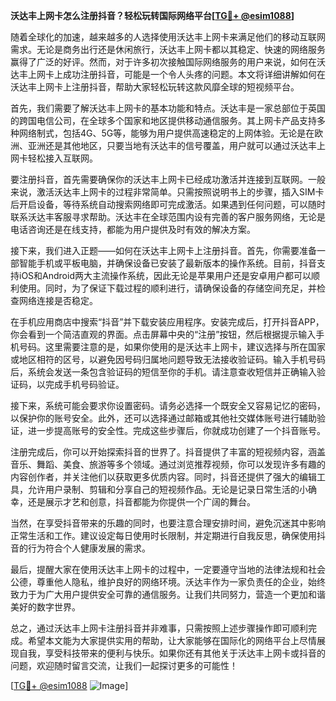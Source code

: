 **沃达丰上网卡怎么注册抖音？轻松玩转国际网络平台[[TG💪+ @esim1088](https://t.me/s/esim1088)]**

随着全球化的加速，越来越多的人选择使用沃达丰上网卡来满足他们的移动互联网需求。无论是商务出行还是休闲旅行，沃达丰上网卡都以其稳定、快速的网络服务赢得了广泛的好评。然而，对于许多初次接触国际网络服务的用户来说，如何在沃达丰上网卡上成功注册抖音，可能是一个令人头疼的问题。本文将详细讲解如何在沃达丰上网卡上注册抖音，帮助大家轻松玩转这款风靡全球的短视频平台。

首先，我们需要了解沃达丰上网卡的基本功能和特点。沃达丰是一家总部位于英国的跨国电信公司，在全球多个国家和地区提供移动通信服务。其上网卡产品支持多种网络制式，包括4G、5G等，能够为用户提供高速稳定的上网体验。无论是在欧洲、亚洲还是其他地区，只要当地有沃达丰的信号覆盖，用户就可以通过沃达丰上网卡轻松接入互联网。

要注册抖音，首先需要确保你的沃达丰上网卡已经成功激活并连接到互联网。一般来说，激活沃达丰上网卡的过程非常简单。只需按照说明书上的步骤，插入SIM卡后开启设备，等待系统自动搜索网络即可完成激活。如果遇到任何问题，可以随时联系沃达丰客服寻求帮助。沃达丰在全球范围内设有完善的客户服务网络，无论是电话咨询还是在线支持，都能为用户提供及时有效的解决方案。

接下来，我们进入正题——如何在沃达丰上网卡上注册抖音。首先，你需要准备一部智能手机或平板电脑，并确保设备已安装了最新版本的操作系统。目前，抖音支持iOS和Android两大主流操作系统，因此无论是苹果用户还是安卓用户都可以顺利使用。同时，为了保证下载过程的顺利进行，请确保设备的存储空间充足，并检查网络连接是否稳定。

在手机应用商店中搜索“抖音”并下载安装应用程序。安装完成后，打开抖音APP，你会看到一个简洁直观的界面。点击屏幕中央的“注册”按钮，然后根据提示输入手机号码。这里需要注意的是，如果你使用的是沃达丰上网卡，建议选择与所在国家或地区相符的区号，以避免因号码归属地问题导致无法接收验证码。输入手机号码后，系统会发送一条包含验证码的短信至你的手机。请注意查收短信并正确输入验证码，以完成手机号码验证。

接下来，系统可能会要求你设置密码。请务必选择一个既安全又容易记忆的密码，以保护你的账号安全。此外，还可以选择通过邮箱或其他社交媒体账号进行辅助验证，进一步提高账号的安全性。完成这些步骤后，你就成功创建了一个抖音账号。

注册完成后，你可以开始探索抖音的世界了。抖音提供了丰富的短视频内容，涵盖音乐、舞蹈、美食、旅游等多个领域。通过浏览推荐视频，你可以发现许多有趣的内容创作者，并关注他们以获取更多优质内容。同时，抖音还提供了强大的编辑工具，允许用户录制、剪辑和分享自己的短视频作品。无论是记录日常生活的小确幸，还是展示才艺和创意，抖音都能为你提供一个广阔的舞台。

当然，在享受抖音带来的乐趣的同时，也要注意合理安排时间，避免沉迷其中影响正常生活和工作。建议设定每日使用时长限制，并定期进行自我反思，确保使用抖音的行为符合个人健康发展的需求。

最后，提醒大家在使用沃达丰上网卡的过程中，一定要遵守当地的法律法规和社会公德，尊重他人隐私，维护良好的网络环境。沃达丰作为一家负责任的企业，始终致力于为广大用户提供安全可靠的通信服务。让我们共同努力，营造一个更加和谐美好的数字世界。

总之，通过沃达丰上网卡注册抖音并非难事，只需按照上述步骤操作即可顺利完成。希望本文能为大家提供实用的帮助，让大家能够在国际化的网络平台上尽情展现自我，享受科技带来的便利与快乐。如果你还有其他关于沃达丰上网卡或抖音的问题，欢迎随时留言交流，让我们一起探讨更多的可能性！

[[TG💪+ @esim1088](https://t.me/s/esim1088) ![Image](https://i.postimg.cc/4NQfJmqS/Snipaste-2025-05-13-00-14-12.png)]